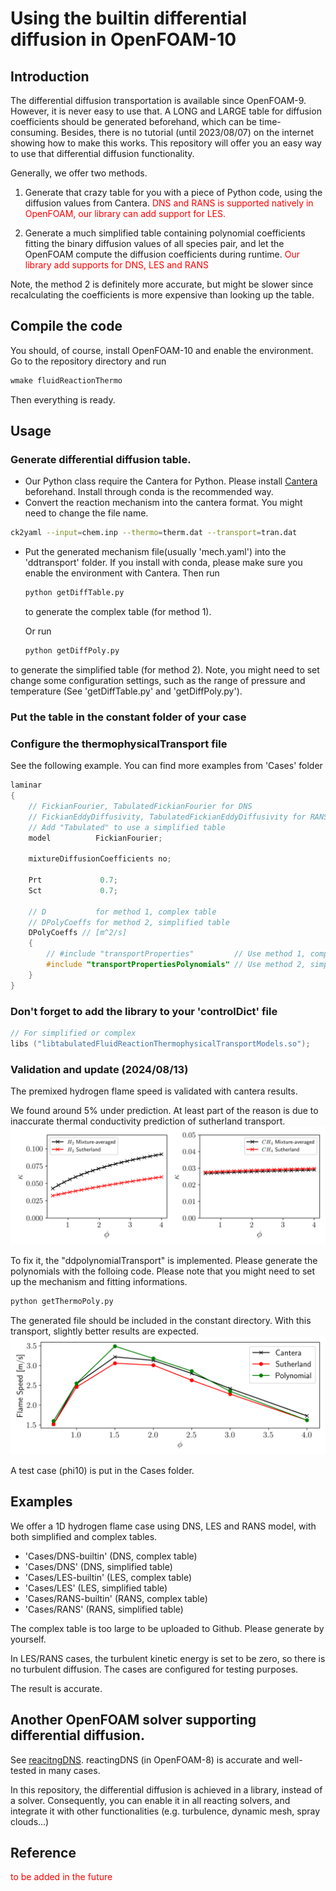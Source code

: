 # Using the builtin differential diffusion in OpenFOAM-10
## Introduction
The differential diffusion transportation is available since OpenFOAM-9. However, it is never easy to use that. A LONG and LARGE table for diffusion coefficients should be generated beforehand, which can be time-consuming. Besides, there is no tutorial (until 2023/08/07) on the internet showing how to make this works. This repository will offer you an easy way to use that differential diffusion functionality.

Generally, we offer two methods. 
1. Generate that crazy table for you with a piece of Python code, using the diffusion values from Cantera. <span style="color:red;">DNS and RANS is supported natively in OpenFOAM, our library can add support for LES.</span>

2. Generate a much simplified table containing polynomial coefficients fitting the binary diffusion values of all species pair, and let the OpenFOAM compute the diffusion coefficients during runtime. <span style="color:red;"> Our library add supports for DNS, LES and RANS</span>

Note, the method 2 is definitely more accurate, but might be slower since recalculating the coefficients is more expensive than looking up the table.

## Compile the code
You should, of course, install OpenFOAM-10 and enable the environment.
Go to the repository directory and run
```bash
wmake fluidReactionThermo
```

Then everything is ready.

## Usage
### Generate differential diffusion table.
- Our Python class require the Cantera for Python. Please install [Cantera](https://cantera.org/install/index.html) beforehand. Install through conda is the recommended way.
- Convert the reaction mechanism into the cantera format. You might need to change      the file name.
```bash
ck2yaml --input=chem.inp --thermo=therm.dat --transport=tran.dat
```
- Put the generated mechanism file(usually 'mech.yaml') into the 'ddtransport'          folder. If you install with conda, please make sure you enable the environment with Cantera. Then run 
    ```Python
    python getDiffTable.py
    ```
    to generate the complex table (for method 1).
    
    Or run
    ```Python
    python getDiffPoly.py
    ```
to generate the simplified table (for method 2).
Note, you might need to set change some configuration settings, such as the range of pressure and temperature (See 'getDiffTable.py' and 'getDiffPoly.py').

### Put the table in the constant folder of your case

### Configure the thermophysicalTransport file
See the following example. You can find more examples from 'Cases' folder
```cpp
laminar
{
    // FickianFourier, TabulatedFickianFourier for DNS
    // FickianEddyDiffusivity, TabulatedFickianEddyDiffusivity for RANS and LES
    // Add "Tabulated" to use a simplified table
    model          FickianFourier;

    mixtureDiffusionCoefficients no;
    
    Prt             0.7;
    Sct             0.7;

    // D           for method 1, complex table
    // DPolyCoeffs for method 2, simplified table
    DPolyCoeffs // [m^2/s] 
    {
        // #include "transportProperties"         // Use method 1, complex table
        #include "transportPropertiesPolynomials" // Use method 2, simplified table
    }
}
```
### Don't forget to add the library to your 'controlDict' file
```cpp
// For simplified or complex
libs ("libtabulatedFluidReactionThermophysicalTransportModels.so");
```

### Validation and update (2024/08/13)
The premixed hydrogen flame speed is validated with cantera results.

We found around 5% under prediction. At least part of the reason is due to inaccurate thermal conductivity prediction of sutherland transport.
![Inaccurate thermal conductivity prediction by Sutherland](./pics/kappa.png)

To fix it, the "ddpolynomialTransport" is implemented. Please generate the polynomials with the folloing code. Please note that you might need to set up the mechanism and fitting informations.
```bash
python getThermoPoly.py
```
The generated file should be included in the constant directory. With this transport, slightly better results are expected.
![Premixed hydrogen flame speed](./pics/FlameSpeed.png)

A test case (phi10) is put in the Cases folder.



## Examples
We offer a 1D hydrogen flame case using DNS, LES and RANS model, with both simplified and complex tables.
- 'Cases/DNS-builtin'  (DNS, complex table)
- 'Cases/DNS'          (DNS, simplified table)
- 'Cases/LES-builtin'  (LES, complex table)
- 'Cases/LES'          (LES, simplified table)
- 'Cases/RANS-builtin' (RANS, complex table)
- 'Cases/RANS'         (RANS, simplified table)

The complex table is too large to be uploaded to Github. Please generate by yourself.

In LES/RANS cases, the turbulent kinetic energy is set to be zero, so there is no turbulent diffusion. The cases are configured for testing purposes.

The result is accurate.


## Another OpenFOAM solver supporting differential diffusion.
See [reacitngDNS](https://github.com/ZSHtju/reactingDNS_OpenFOAM). reactingDNS (in OpenFOAM-8) is accurate and well-tested in many cases.

In this repository, the differential diffusion is achieved in a library, instead of a solver. Consequently, you can enable it in all reacting solvers, and integrate it with other functionalities (e.g. turbulence, dynamic mesh, spray clouds...)


## Reference
<span style="color:red;"> to be added in the future</span>
